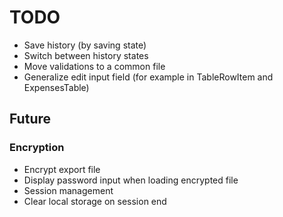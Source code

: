 # TODO

- Save history (by saving state)
- Switch between history states
- Move validations to a common file
- Generalize edit input field (for example in TableRowItem and ExpensesTable)

## Future

### Encryption
- Encrypt export file
- Display password input when loading encrypted file
- Session management
- Clear local storage on session end